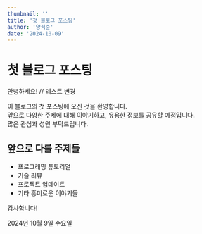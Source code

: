 ```yaml
---
thumbnail: ''
title: '첫 블로그 포스팅'
author: '양석순'
date: '2024-10-09'
---
```


# 첫 블로그 포스팅

안녕하세요! // 테스트 변경

이 블로그의 첫 포스팅에 오신 것을 환영합니다.  
앞으로 다양한 주제에 대해 이야기하고, 유용한 정보를 공유할 예정입니다.  
많은 관심과 성원 부탁드립니다.

## 앞으로 다룰 주제들

- 프로그래밍 튜토리얼
- 기술 리뷰
- 프로젝트 업데이트
- 기타 흥미로운 이야기들

감사합니다!

2024년 10월 9일 수요일
